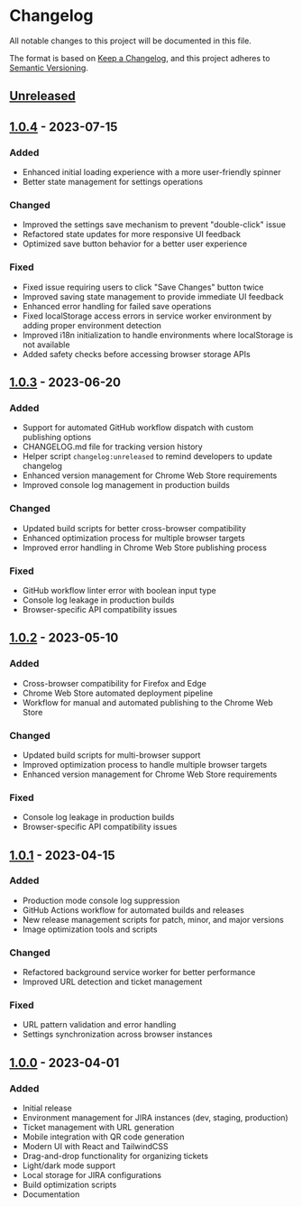 # Changelog

All notable changes to this project will be documented in this file.

The format is based on [Keep a Changelog](https://keepachangelog.com/en/1.0.0/),
and this project adheres to [Semantic Versioning](https://semver.org/spec/v2.0.0.html).

## [Unreleased]

## [1.0.4] - 2023-07-15
### Added
- Enhanced initial loading experience with a more user-friendly spinner
- Better state management for settings operations

### Changed
- Improved the settings save mechanism to prevent "double-click" issue
- Refactored state updates for more responsive UI feedback
- Optimized save button behavior for a better user experience

### Fixed
- Fixed issue requiring users to click "Save Changes" button twice
- Improved saving state management to provide immediate UI feedback
- Enhanced error handling for failed save operations
- Fixed localStorage access errors in service worker environment by adding proper environment detection
- Improved i18n initialization to handle environments where localStorage is not available
- Added safety checks before accessing browser storage APIs

## [1.0.3] - 2023-06-20
### Added
- Support for automated GitHub workflow dispatch with custom publishing options
- CHANGELOG.md file for tracking version history
- Helper script `changelog:unreleased` to remind developers to update changelog
- Enhanced version management for Chrome Web Store requirements
- Improved console log management in production builds

### Changed
- Updated build scripts for better cross-browser compatibility
- Enhanced optimization process for multiple browser targets
- Improved error handling in Chrome Web Store publishing process

### Fixed
- GitHub workflow linter error with boolean input type
- Console log leakage in production builds
- Browser-specific API compatibility issues

## [1.0.2] - 2023-05-10
### Added
- Cross-browser compatibility for Firefox and Edge
- Chrome Web Store automated deployment pipeline
- Workflow for manual and automated publishing to the Chrome Web Store

### Changed
- Updated build scripts for multi-browser support
- Improved optimization process to handle multiple browser targets
- Enhanced version management for Chrome Web Store requirements

### Fixed
- Console log leakage in production builds
- Browser-specific API compatibility issues

## [1.0.1] - 2023-04-15
### Added
- Production mode console log suppression
- GitHub Actions workflow for automated builds and releases
- New release management scripts for patch, minor, and major versions
- Image optimization tools and scripts

### Changed
- Refactored background service worker for better performance
- Improved URL detection and ticket management

### Fixed
- URL pattern validation and error handling
- Settings synchronization across browser instances

## [1.0.0] - 2023-04-01
### Added
- Initial release
- Environment management for JIRA instances (dev, staging, production)
- Ticket management with URL generation
- Mobile integration with QR code generation
- Modern UI with React and TailwindCSS
- Drag-and-drop functionality for organizing tickets
- Light/dark mode support
- Local storage for JIRA configurations
- Build optimization scripts
- Documentation

[Unreleased]: https://github.com/Khalil-Charfi/jira-url-wizard/compare/v1.0.4...HEAD
[1.0.4]: https://github.com/Khalil-Charfi/jira-url-wizard/compare/v1.0.3...v1.0.4
[1.0.3]: https://github.com/Khalil-Charfi/jira-url-wizard/compare/v1.0.2...v1.0.3
[1.0.2]: https://github.com/Khalil-Charfi/jira-url-wizard/compare/v1.0.1...v1.0.2
[1.0.1]: https://github.com/Khalil-Charfi/jira-url-wizard/compare/v1.0.0...v1.0.1
[1.0.0]: https://github.com/Khalil-Charfi/jira-url-wizard/releases/tag/v1.0.0 